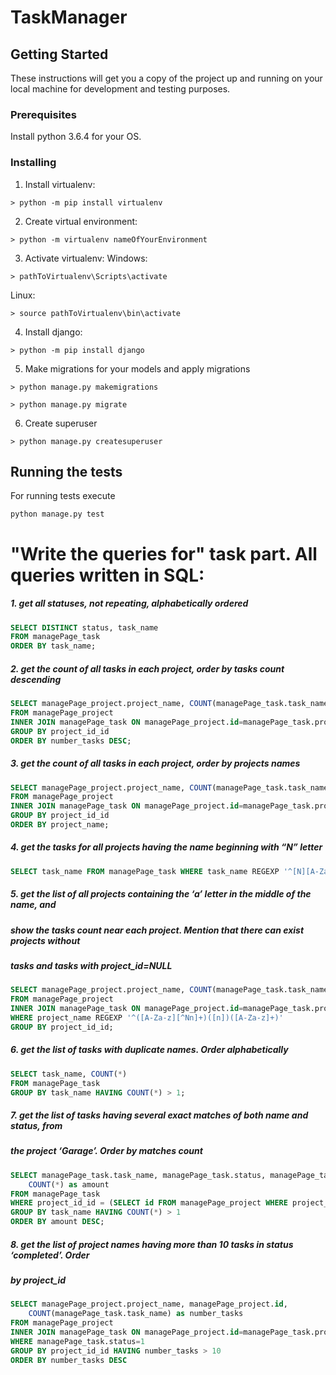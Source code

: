 # TaskManager

## Getting Started

These instructions will get you a copy of the project up and running on your local machine for development and testing purposes.

### Prerequisites

Install python 3.6.4 for your OS.

### Installing

1) Install virtualenv:

```
> python -m pip install virtualenv
```

2) Create virtual environment:

```
> python -m virtualenv nameOfYourEnvironment
```

3) Activate virtualenv:
Windows:
```
> pathToVirtualenv\Scripts\activate
```
Linux:
```
> source pathToVirtualenv\bin\activate
```

4) Install django:

```
> python -m pip install django
```

5) Make migrations for your models and apply migrations

```
> python manage.py makemigrations

> python manage.py migrate
```

6) Create superuser 

```
> python manage.py createsuperuser
```

## Running the tests

For running tests execute
```
python manage.py test
```

# "Write the queries for" task part. All queries written in SQL:

##### 1. get all statuses, not repeating, alphabetically ordered
```sql
SELECT DISTINCT status, task_name
FROM managePage_task 
ORDER BY task_name;
```

##### 2. get the count of all tasks in each project, order by tasks count descending
```sql
SELECT managePage_project.project_name, COUNT(managePage_task.task_name) as number_tasks
FROM managePage_project
INNER JOIN managePage_task ON managePage_project.id=managePage_task.project_id_id
GROUP BY project_id_id
ORDER BY number_tasks DESC;
```
##### 3. get the count of all tasks in each project, order by projects names 
```sql
SELECT managePage_project.project_name, COUNT(managePage_task.task_name) as number_tasks
FROM managePage_project
INNER JOIN managePage_task ON managePage_project.id=managePage_task.project_id_id
GROUP BY project_id_id
ORDER BY project_name;
```
##### 4. get the tasks for all projects having the name beginning with “N” letter 
```sql
SELECT task_name FROM managePage_task WHERE task_name REGEXP '^[N][A-Za-z]*';
```
##### 5. get the list of all projects containing the ‘a’ letter in the middle of the name, and 
##### show the tasks count near each project. Mention that there can exist projects without 
##### tasks and tasks with project_id=NULL 
```sql
SELECT managePage_project.project_name, COUNT(managePage_task.task_name) as number_tasks
FROM managePage_project
INNER JOIN managePage_task ON managePage_project.id=managePage_task.project_id_id
WHERE project_name REGEXP '^([A-Za-z][^Nn]+)([n])([A-Za-z]+)'
GROUP BY project_id_id;
```
##### 6. get the list of tasks with duplicate names. Order alphabetically 
```sql
SELECT task_name, COUNT(*)
FROM managePage_task
GROUP BY task_name HAVING COUNT(*) > 1;
```
##### 7. get the list of tasks having several exact matches of both name and status, from 
##### the project ‘Garage’. Order by matches count 
```sql
SELECT managePage_task.task_name, managePage_task.status, managePage_task.project_id_id, 
    COUNT(*) as amount
FROM managePage_task
WHERE project_id_id = (SELECT id FROM managePage_project WHERE project_name='Garage')
GROUP BY task_name HAVING COUNT(*) > 1
ORDER BY amount DESC;
```
##### 8. get the list of project names having more than 10 tasks in status ‘completed’. Order 
##### by project_id
```sql
SELECT managePage_project.project_name, managePage_project.id, 
    COUNT(managePage_task.task_name) as number_tasks
FROM managePage_project
INNER JOIN managePage_task ON managePage_project.id=managePage_task.project_id_id
WHERE managePage_task.status=1
GROUP BY project_id_id HAVING number_tasks > 10
ORDER BY number_tasks DESC
```
